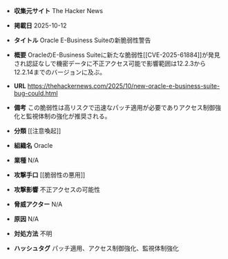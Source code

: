 - **収集元サイト**
The Hacker News

- **掲載日**
2025-10-12

- **タイトル**
Oracle E-Business Suiteの新脆弱性警告

- **概要**
OracleのE-Business Suiteに新たな脆弱性[[CVE-2025-61884]]が発見され認証なしで機密データに不正アクセス可能で影響範囲は12.2.3から12.2.14までのバージョンに及ぶ。

- **URL**
https://thehackernews.com/2025/10/new-oracle-e-business-suite-bug-could.html

- **備考**
この脆弱性は高リスクで迅速なパッチ適用が必要でありアクセス制御強化と監視体制の強化が推奨される。

- **分類**
[[注意喚起]]

- **組織名**
Oracle

- **業種**
N/A

- **攻撃手口**
[[脆弱性の悪用]]

- **攻撃影響**
不正アクセスの可能性

- **脅威アクター**
N/A

- **原因**
N/A

- **対処方法**
不明

- **ハッシュタグ**
パッチ適用、アクセス制御強化、監視体制強化
